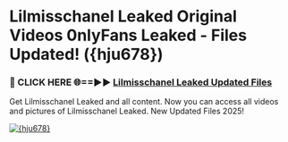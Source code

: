 # Lilmisschanel Leaked Original Videos 0nlyFans Leaked - Files Updated! ({hju678})

<h3>🔴 CLICK HERE 🌐==►► <a href="https://tinyurl.com/ms9xzufz" rel="nofollow">Lilmisschanel Leaked Updated Files</a></h3>

Get Lilmisschanel Leaked and all content. Now you can access all videos and pictures of Lilmisschanel Leaked. New Updated Files 2025!

[![{hju678}](https://i.imgur.com/PQ7UWWw.gif)](https://tinyurl.com/ms9xzufz)